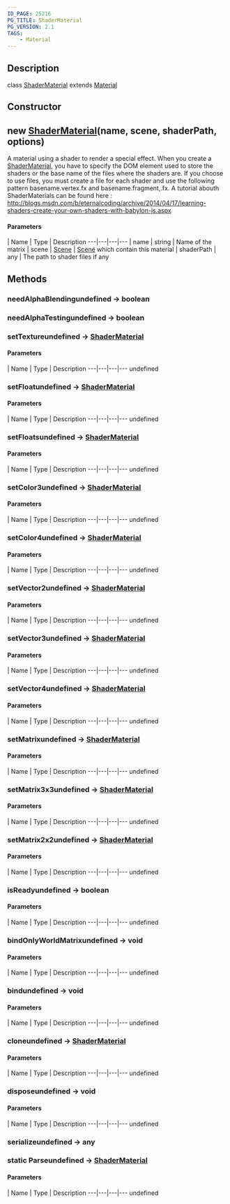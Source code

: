 ```yaml
---
ID_PAGE: 25216
PG_TITLE: ShaderMaterial
PG_VERSION: 2.1
TAGS:
    - Material
---
```

## Description

class [ShaderMaterial](/classes/2.4/ShaderMaterial) extends [Material](/classes/2.4/Material)



## Constructor

## new [ShaderMaterial](/classes/2.4/ShaderMaterial)(name, scene, shaderPath, options)

A material using a shader to render a special effect. When you create a [ShaderMaterial](/classes/2.4/ShaderMaterial), you have to
specify the DOM element used to store the shaders or the base name of the files where the shaders are.
If you choose to use files, you must create a file for each shader and use the following pattern basename.vertex.fx and basename.fragment,.fx.
A tutorial abouth ShaderMaterials can be found here : http://blogs.msdn.com/b/eternalcoding/archive/2014/04/17/learning-shaders-create-your-own-shaders-with-babylon-js.aspx

#### Parameters
 | Name | Type | Description
---|---|---|---
 | name | string |    Name of the matrix
 | scene | [Scene](/classes/2.4/Scene) |    [Scene](/classes/2.4/Scene) which contain this material
 | shaderPath | any |    The path to shader files if any
## Methods

### needAlphaBlendingundefined &rarr; boolean


### needAlphaTestingundefined &rarr; boolean


### setTextureundefined &rarr; [ShaderMaterial](/classes/2.4/ShaderMaterial)



#### Parameters
 | Name | Type | Description
---|---|---|---
undefined
### setFloatundefined &rarr; [ShaderMaterial](/classes/2.4/ShaderMaterial)



#### Parameters
 | Name | Type | Description
---|---|---|---
undefined
### setFloatsundefined &rarr; [ShaderMaterial](/classes/2.4/ShaderMaterial)



#### Parameters
 | Name | Type | Description
---|---|---|---
undefined
### setColor3undefined &rarr; [ShaderMaterial](/classes/2.4/ShaderMaterial)



#### Parameters
 | Name | Type | Description
---|---|---|---
undefined
### setColor4undefined &rarr; [ShaderMaterial](/classes/2.4/ShaderMaterial)



#### Parameters
 | Name | Type | Description
---|---|---|---
undefined
### setVector2undefined &rarr; [ShaderMaterial](/classes/2.4/ShaderMaterial)



#### Parameters
 | Name | Type | Description
---|---|---|---
undefined
### setVector3undefined &rarr; [ShaderMaterial](/classes/2.4/ShaderMaterial)



#### Parameters
 | Name | Type | Description
---|---|---|---
undefined
### setVector4undefined &rarr; [ShaderMaterial](/classes/2.4/ShaderMaterial)



#### Parameters
 | Name | Type | Description
---|---|---|---
undefined
### setMatrixundefined &rarr; [ShaderMaterial](/classes/2.4/ShaderMaterial)



#### Parameters
 | Name | Type | Description
---|---|---|---
undefined
### setMatrix3x3undefined &rarr; [ShaderMaterial](/classes/2.4/ShaderMaterial)



#### Parameters
 | Name | Type | Description
---|---|---|---
undefined
### setMatrix2x2undefined &rarr; [ShaderMaterial](/classes/2.4/ShaderMaterial)



#### Parameters
 | Name | Type | Description
---|---|---|---
undefined
### isReadyundefined &rarr; boolean



#### Parameters
 | Name | Type | Description
---|---|---|---
undefined
### bindOnlyWorldMatrixundefined &rarr; void



#### Parameters
 | Name | Type | Description
---|---|---|---
undefined
### bindundefined &rarr; void



#### Parameters
 | Name | Type | Description
---|---|---|---
undefined
### cloneundefined &rarr; [ShaderMaterial](/classes/2.4/ShaderMaterial)



#### Parameters
 | Name | Type | Description
---|---|---|---
undefined
### disposeundefined &rarr; void



#### Parameters
 | Name | Type | Description
---|---|---|---
undefined
### serializeundefined &rarr; any


### static Parseundefined &rarr; [ShaderMaterial](/classes/2.4/ShaderMaterial)



#### Parameters
 | Name | Type | Description
---|---|---|---
undefined
